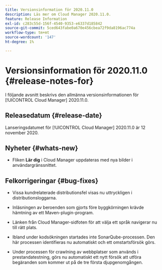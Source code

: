 ```yaml
---
title: Versionsinformation för 2020.11.0
description: Läs mer om Cloud Manager 2020.11.0.
feature: Release Information
exl-id: c283c55d-156f-4540-9353-e6337d185842
source-git-commit: 5ced643fabe0a670e456cbea72f9da8196ac774a
workflow-type: tm+mt
source-wordcount: '147'
ht-degree: 1%

---
```


# Versionsinformation för 2020.11.0 {#release-notes-for}

I följande avsnitt beskrivs den allmänna versionsinformationen för [!UICONTROL Cloud Manager] 2020.11.0.

## Releasedatum {#release-date}

Lanseringsdatumet för [!UICONTROL Cloud Manager] 2020.11.0 är 12 november 2020.

## Nyheter {#whats-new}

* Fliken **Lär dig** i Cloud Manager uppdateras med nya bilder i användargränssnittet.

## Felkorrigeringar {#bug-fixes}

* Vissa kundrelaterade distributionsfel visas nu uttryckligen i distributionsloggarna.

* Inläsningen av beroenden som gjorts före byggkörningen krävde hämtning av ett Maven-plugin-program.

* Länken från Cloud Manager-sidfoten för att välja ett språk navigerar nu till rätt plats.

* Ibland under kodsökningen startades inte SonarQube-processen. Den här processen identifieras nu automatiskt och ett omstartsförsök görs.

* Under processen för crawlning av webbplatser som används i prestandatestning, görs nu automatiskt ett nytt försök att utföra begäranden som kommer ut på de tre första djupgenomgången.
